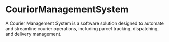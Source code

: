 # CouriorManagementSystem
A  Courier Management System is a software solution designed to automate and streamline courier operations, including parcel tracking, dispatching, and delivery management. 
